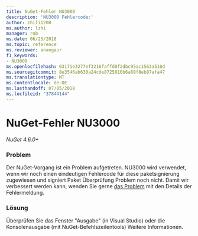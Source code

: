 ```yaml
---
title: NuGet-Fehler NU3000
description: 'NU3000 Fehlercode:'
author: zhili1208
ms.author: lzhi
manager: rob
ms.date: 06/25/2018
ms.topic: reference
ms.reviewer: anangaur
f1_keywords:
- NU3000
ms.openlocfilehash: 03171e3277ef3216faffd0f2dbc95ac1563a510d
ms.sourcegitcommit: 8e3546ab630a24cde8725610b6a68f8eb87afa47
ms.translationtype: MT
ms.contentlocale: de-DE
ms.lasthandoff: 07/05/2018
ms.locfileid: "37844144"
---
```

# <a name="nuget-error-nu3000"></a>NuGet-Fehler NU3000

*NuGet 4.6.0+*

### <a name="issue"></a>Problem
Der NuGet-Vorgang ist ein Problem aufgetreten. NU3000 wird verwendet, wenn wir noch einen eindeutigen Fehlercode für diese paketsignierung zugewiesen und signiert Paket Überprüfung Problem noch nicht. Damit wir verbessert werden kann, wenden Sie gerne [das Problem](https://github.com/nuget/home/issues) mit den Details der Fehlermeldung.

### <a name="solution"></a>Lösung
Überprüfen Sie das Fenster "Ausgabe" (in Visual Studio) oder die Konsolenausgabe (mit NuGet-Befehlszeilentools) Weitere Informationen.

